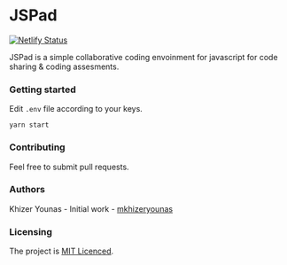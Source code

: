 # JSPad

[![Netlify Status](https://api.netlify.com/api/v1/badges/eca63ae1-80d8-459b-851d-000048fe7e69/deploy-status)](https://app.netlify.com/sites/pushgun-codeshare/deploys)

JSPad is a simple collaborative coding envoinment for javascript for code sharing & coding assesments.

### Getting started

Edit `.env` file according to your keys.

```
yarn start
```

### Contributing

Feel free to submit pull requests.

### Authors

Khizer Younas - Initial work - [mkhizeryounas](http://github.com/mkhizeryounas)

### Licensing

The project is [MIT Licenced](./LICENSE.txt).
